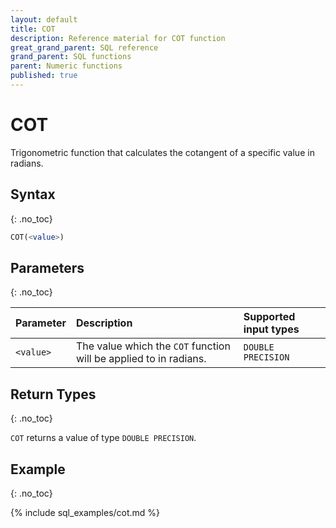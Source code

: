 ```yaml
---
layout: default
title: COT
description: Reference material for COT function
great_grand_parent: SQL reference
grand_parent: SQL functions
parent: Numeric functions
published: true
---
```


# COT

Trigonometric function that calculates the cotangent of a specific value in radians.

## Syntax
{: .no_toc}

```sql
COT(<value>)
```
## Parameters 
{: .no_toc}

| Parameter | Description                                           | Supported input types | 
| :--------- | :----------------------------------------------------- | :----------| 
| `<value>`   | The value which the `COT` function will be applied to in radians. | `DOUBLE PRECISION` | 

## Return Types 
{: .no_toc}

`COT` returns a value of type `DOUBLE PRECISION`.

## Example
{: .no_toc}

{% include sql_examples/cot.md %}